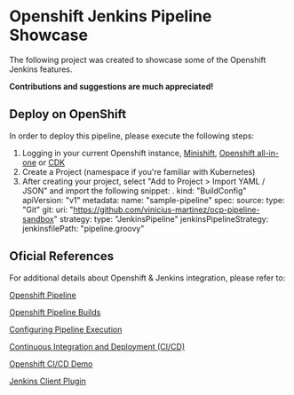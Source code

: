 # Openshift Jenkins Pipeline Showcase
The following project was created to showcase some of the Openshift Jenkins features.

**Contributions and suggestions are much appreciated!**

## Deploy on OpenShift

In order to deploy this pipeline, please execute the following steps:

1. Logging in your current Openshift instance, [Minishift](https://github.com/minishift/minishift), [Openshift all-in-one](https://github.com/openshift/origin/blob/master/docs/cluster_up_down.md) or [CDK](https://developers.redhat.com/products/cdk/overview/)
2. Create a Project (namespace if you're familiar with Kubernetes)
3. After creating your project, select "Add to Project > Import YAML / JSON" and import the following snippet:
.
kind: "BuildConfig"
apiVersion: "v1"
metadata:
  name: "sample-pipeline"
spec:
  source:
    type: "Git"
    git:
      uri: "https://github.com/vinicius-martinez/ocp-pipeline-sandbox"
  strategy:
    type: "JenkinsPipeline"
    jenkinsPipelineStrategy:
      jenkinsfilePath: "pipeline.groovy"

## Oficial References

For additional details about Openshift & Jenkins integration, please refer to:

[Openshift Pipeline](https://docs.openshift.org/latest/dev_guide/openshift_pipeline.html)

[Openshift Pipeline Builds](https://docs.openshift.org/latest/dev_guide/dev_tutorials/openshift_pipeline.html)

[Configuring Pipeline Execution](https://docs.openshift.org/latest/install_config/configuring_pipeline_execution.html)

[Continuous Integration and Deployment (CI/CD)](https://docs.openshift.org/latest/dev_guide/migrating_applications/continuous_integration_and_deployment.html)

[Openshift CI/CD Demo](https://github.com/OpenShiftDemos/openshift-cd-demo)

[Jenkins Client Plugin](https://github.com/openshift/jenkins-client-plugin)
